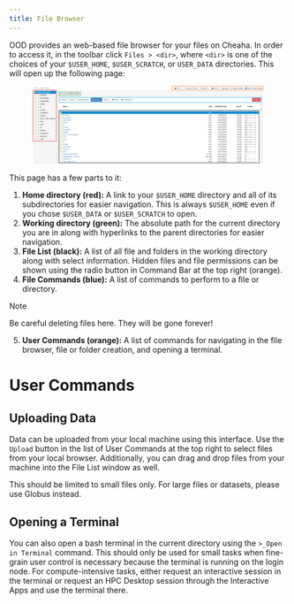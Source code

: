 ```yaml
---
title: File Browser
---
```


OOD provides an web-based file browser for your files on Cheaha. In
order to access it, in the toolbar click `Files > <dir>`, where `<dir>`
is one of the choices of your `$USER_HOME`, `$USER_SCRATCH`, or
`USER_DATA` directories. This will open up the following page:

<figure>
<img src="images/file_browser.png" class="align-center" />
</figure>

This page has a few parts to it:

1.  **Home directory (red):** A link to your `$USER_HOME` directory and
    all of its subdirectories for easier navigation. This is always
    `$USER_HOME` even if you chose `$USER_DATA` or `$USER_SCRATCH` to
    open.
2.  **Working directory (green):** The absolute path for the current
    directory you are in along with hyperlinks to the parent directories
    for easier navigation.
3.  **File List (black):** A list of all file and folders in the working
    directory along with select information. Hidden files and file
    permissions can be shown using the radio button in Command Bar at
    the top right (orange).
4.  **File Commands (blue):** A list of commands to perform to a file or
    directory.

<div class="note">

<div class="title">

Note

</div>

Be careful deleting files here. They will be gone forever!

</div>

5.  **User Commands (orange):** A list of commands for navigating in the
    file browser, file or folder creation, and opening a terminal.

# User Commands

## Uploading Data

Data can be uploaded from your local machine using this interface. Use
the `Upload` button in the list of User Commands at the top right to
select files from your local browser. Additionally, you can drag and
drop files from your machine into the File List window as well.

This should be limited to small files only. For large files or datasets,
please use Globus instead.

## Opening a Terminal

You can also open a bash terminal in the current directory using the
`>_Open in Terminal` command. This should only be used for small tasks
when fine-grain user control is necessary because the terminal is
running on the login node. For compute-intensive tasks, either request
an interactive session in the terminal or request an HPC Desktop session
through the Interactive Apps and use the terminal there.

